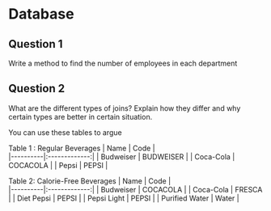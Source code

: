 # Database


## Question 1

Write a method to find the number of employees in each department

## Question 2

What are the different types of joins? Explain how they differ and why certain types are better in certain situation.


You can use these tables to argue

Table 1 : Regular Beverages
| Name   |      Code      |  
|----------|:-------------:|
| Budweiser |  BUDWEISER | 
| Coca-Cola  |    COCACOLA   |
| Pepsi | PEPSI |


Table 2: Calorie-Free Beverages
| Name   |      Code      |  
|----------|:-------------:|
| Budweiser |  COCACOLA | 
| Coca-Cola  |    FRESCA   |
| Diet Pepsi | PEPSI |
| Pepsi Light | PEPSI |
| Purified Water | Water |

